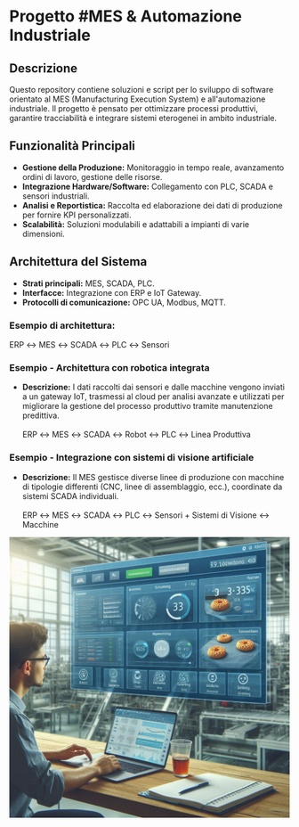 # Progetto #MES & Automazione Industriale

## Descrizione
Questo repository contiene soluzioni e script per lo sviluppo di software orientato al MES (Manufacturing Execution System) e all'automazione industriale. Il progetto è pensato per ottimizzare processi produttivi, garantire tracciabilità e integrare sistemi eterogenei in ambito industriale.

## Funzionalità Principali
- **Gestione della Produzione:** Monitoraggio in tempo reale, avanzamento ordini di lavoro, gestione delle risorse.
- **Integrazione Hardware/Software:** Collegamento con PLC, SCADA e sensori industriali.
- **Analisi e Reportistica:** Raccolta ed elaborazione dei dati di produzione per fornire KPI personalizzati.
- **Scalabilità:** Soluzioni modulabili e adattabili a impianti di varie dimensioni.

## Architettura del Sistema
- **Strati principali:** MES, SCADA, PLC.
- **Interfacce:** Integrazione con ERP e IoT Gateway.
- **Protocolli di comunicazione:** OPC UA, Modbus, MQTT.

### Esempio di architettura:
ERP ↔ MES ↔ SCADA ↔ PLC ↔ Sensori

### Esempio - Architettura con robotica integrata
- **Descrizione:** I dati raccolti dai sensori e dalle macchine vengono inviati a un gateway IoT, trasmessi al cloud per analisi avanzate e utilizzati per migliorare la gestione del processo produttivo tramite manutenzione predittiva.<br/><br/>
ERP ↔ MES ↔ SCADA ↔ Robot ↔ PLC ↔ Linea Produttiva

### Esempio - Integrazione con sistemi di visione artificiale
- **Descrizione:** Il MES gestisce diverse linee di produzione con macchine di tipologie differenti (CNC, linee di assemblaggio, ecc.), coordinate da sistemi SCADA individuali.<br/><br/>
ERP ↔ MES ↔ SCADA ↔ PLC ↔ Sensori + Sistemi di Visione ↔ Macchine


![Dashboard MES](https://github.com/MtGrs/mtgrs/blob/main/dshb_MES.png)
